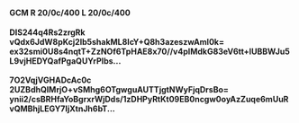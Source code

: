 #### GCM R 20/0c/400 L 20/0c/400
**DIS244q4Rs2zrgRk**<br/>**vQdx6JdW8pKcj2lb5shakML8lcY+Q8h3azeszwAml0k=**<br/>**ex32smi0U8s4nqtT+ZzNOf6TpHAE8x70//v4pIMdkG83eV6tt+IUBBWJu5L9vjHEDYQafPgaQUYrPlbs...**<br/><br/>
**7O2VqjVGHADcAc0c**<br/>**2UZBdhQlMrjO+vSMhg6OTgwguAUTTjgtNWyFjqDrsBo=**<br/>**ynii2/csBRHfaYoBgrxrWjDds/1zDHPyRtKt09EB0ncgw0oyAzZuqe6mUuRvQMBhjLEGY7IjXtnJh6bT...**